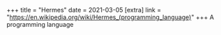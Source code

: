 +++
title = "Hermes"
date = 2021-03-05
[extra]
link = "https://en.wikipedia.org/wiki/Hermes_(programming_language)"
+++
A programming language

